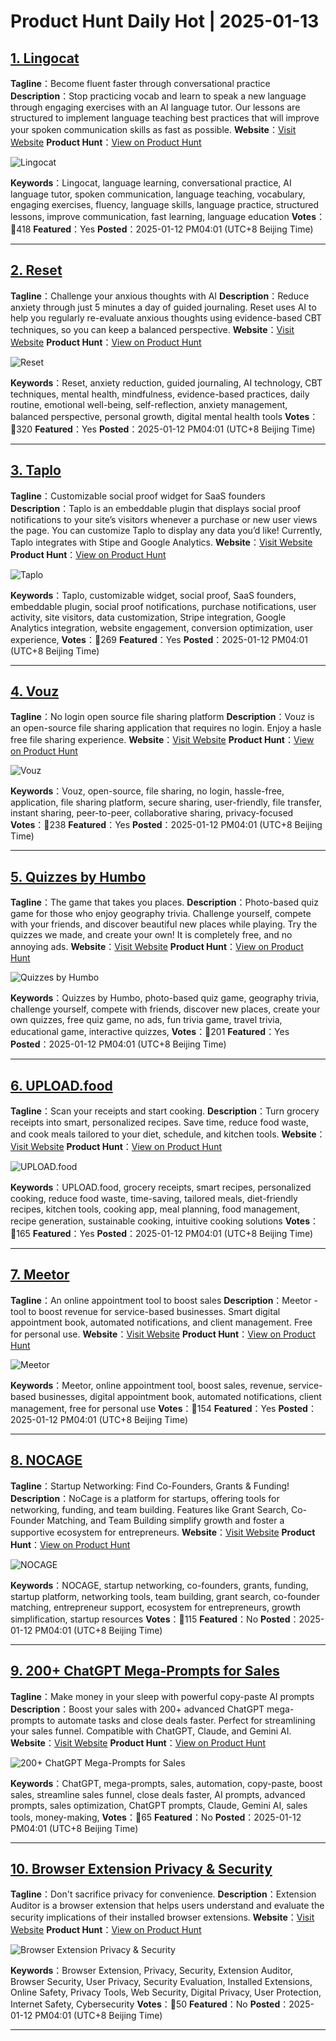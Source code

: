 # Product Hunt Daily Hot | 2025-01-13

## [1. Lingocat](https://www.producthunt.com/posts/lingocat?utm_campaign=producthunt-api&utm_medium=api-v2&utm_source=Application%3A+phtrends+%28ID%3A+147529%29)
**Tagline**：Become fluent faster through conversational practice
**Description**：Stop practicing vocab and learn to speak a new language through engaging exercises with an AI language tutor. Our lessons are structured to implement language teaching best practices that will improve your spoken communication skills as fast as possible.
**Website**：[Visit Website](https://www.producthunt.com/r/JV6FTO37OWSX2T?utm_campaign=producthunt-api&utm_medium=api-v2&utm_source=Application%3A+phtrends+%28ID%3A+147529%29)
**Product Hunt**：[View on Product Hunt](https://www.producthunt.com/posts/lingocat?utm_campaign=producthunt-api&utm_medium=api-v2&utm_source=Application%3A+phtrends+%28ID%3A+147529%29)

![Lingocat](https://ph-files.imgix.net/e3dc4b43-9b1e-404d-956f-e7cbc0d41d20.png?auto=format&fit=crop&frame=1&h=512&w=1024)

**Keywords**：Lingocat, language learning, conversational practice, AI language tutor, spoken communication, language teaching, vocabulary, engaging exercises, fluency, language skills, language practice, structured lessons, improve communication, fast learning, language education
**Votes**：🔺418
**Featured**：Yes
**Posted**：2025-01-12 PM04:01 (UTC+8 Beijing Time)

---

## [2. Reset](https://www.producthunt.com/posts/reset-3?utm_campaign=producthunt-api&utm_medium=api-v2&utm_source=Application%3A+phtrends+%28ID%3A+147529%29)
**Tagline**：Challenge your anxious thoughts with AI
**Description**：Reduce anxiety through just 5 minutes a day of guided journaling. Reset uses AI to help you regularly re-evaluate anxious thoughts using evidence-based CBT techniques, so you can keep a balanced perspective.
**Website**：[Visit Website](https://www.producthunt.com/r/ZZVU55RNIEEIE5?utm_campaign=producthunt-api&utm_medium=api-v2&utm_source=Application%3A+phtrends+%28ID%3A+147529%29)
**Product Hunt**：[View on Product Hunt](https://www.producthunt.com/posts/reset-3?utm_campaign=producthunt-api&utm_medium=api-v2&utm_source=Application%3A+phtrends+%28ID%3A+147529%29)

![Reset](https://ph-files.imgix.net/84d11748-ef85-4fbd-9430-b1c48fd6054f.png?auto=format&fit=crop&frame=1&h=512&w=1024)

**Keywords**：Reset, anxiety reduction, guided journaling, AI technology, CBT techniques, mental health, mindfulness, evidence-based practices, daily routine, emotional well-being, self-reflection, anxiety management, balanced perspective, personal growth, digital mental health tools
**Votes**：🔺320
**Featured**：Yes
**Posted**：2025-01-12 PM04:01 (UTC+8 Beijing Time)

---

## [3. Taplo](https://www.producthunt.com/posts/taplo?utm_campaign=producthunt-api&utm_medium=api-v2&utm_source=Application%3A+phtrends+%28ID%3A+147529%29)
**Tagline**：Customizable social proof widget for SaaS founders
**Description**：Taplo is an embeddable plugin that displays social proof notifications to your site’s visitors whenever a purchase or new user views the page. You can customize Taplo to display any data you’d like! Currently, Taplo integrates with Stipe and Google Analytics.
**Website**：[Visit Website](https://www.producthunt.com/r/IUPZVJSBISFHK3?utm_campaign=producthunt-api&utm_medium=api-v2&utm_source=Application%3A+phtrends+%28ID%3A+147529%29)
**Product Hunt**：[View on Product Hunt](https://www.producthunt.com/posts/taplo?utm_campaign=producthunt-api&utm_medium=api-v2&utm_source=Application%3A+phtrends+%28ID%3A+147529%29)

![Taplo](https://ph-files.imgix.net/d0ee9a33-e3e7-4d2e-915f-e2a0e99a6bb5.png?auto=format&fit=crop&frame=1&h=512&w=1024)

**Keywords**：Taplo, customizable widget, social proof, SaaS founders, embeddable plugin, social proof notifications, purchase notifications, user activity, site visitors, data customization, Stripe integration, Google Analytics integration, website engagement, conversion optimization, user experience,
**Votes**：🔺269
**Featured**：Yes
**Posted**：2025-01-12 PM04:01 (UTC+8 Beijing Time)

---

## [4. Vouz](https://www.producthunt.com/posts/vouz?utm_campaign=producthunt-api&utm_medium=api-v2&utm_source=Application%3A+phtrends+%28ID%3A+147529%29)
**Tagline**：No login open source file sharing platform
**Description**：Vouz is an open-source file sharing application that requires no login. Enjoy a hasle free file sharing experience.
**Website**：[Visit Website](https://www.producthunt.com/r/D5D36F6EVVU3T6?utm_campaign=producthunt-api&utm_medium=api-v2&utm_source=Application%3A+phtrends+%28ID%3A+147529%29)
**Product Hunt**：[View on Product Hunt](https://www.producthunt.com/posts/vouz?utm_campaign=producthunt-api&utm_medium=api-v2&utm_source=Application%3A+phtrends+%28ID%3A+147529%29)

![Vouz](https://ph-files.imgix.net/afebcfa6-f8cc-4e60-9e59-7a685162c7b3.png?auto=format&fit=crop&frame=1&h=512&w=1024)

**Keywords**：Vouz, open-source, file sharing, no login, hassle-free, application, file sharing platform, secure sharing, user-friendly, file transfer, instant sharing, peer-to-peer, collaborative sharing, privacy-focused
**Votes**：🔺238
**Featured**：Yes
**Posted**：2025-01-12 PM04:01 (UTC+8 Beijing Time)

---

## [5. Quizzes by Humbo](https://www.producthunt.com/posts/quizzes-by-humbo?utm_campaign=producthunt-api&utm_medium=api-v2&utm_source=Application%3A+phtrends+%28ID%3A+147529%29)
**Tagline**：The game that takes you places.
**Description**：Photo-based quiz game for those who enjoy geography trivia. Challenge yourself, compete with your friends, and discover beautiful new places while playing. Try the quizzes we made, and create your own! It is completely free, and no annoying ads.
**Website**：[Visit Website](https://www.producthunt.com/r/OXOQV3QGGLOILA?utm_campaign=producthunt-api&utm_medium=api-v2&utm_source=Application%3A+phtrends+%28ID%3A+147529%29)
**Product Hunt**：[View on Product Hunt](https://www.producthunt.com/posts/quizzes-by-humbo?utm_campaign=producthunt-api&utm_medium=api-v2&utm_source=Application%3A+phtrends+%28ID%3A+147529%29)

![Quizzes by Humbo](https://ph-files.imgix.net/fb4f8a99-dd9b-4451-bd50-d4e2ec21b96c.png?auto=format&fit=crop&frame=1&h=512&w=1024)

**Keywords**：Quizzes by Humbo, photo-based quiz game, geography trivia, challenge yourself, compete with friends, discover new places, create your own quizzes, free quiz game, no ads, fun trivia game, travel trivia, educational game, interactive quizzes,
**Votes**：🔺201
**Featured**：Yes
**Posted**：2025-01-12 PM04:01 (UTC+8 Beijing Time)

---

## [6. UPLOAD.food](https://www.producthunt.com/posts/upload-food?utm_campaign=producthunt-api&utm_medium=api-v2&utm_source=Application%3A+phtrends+%28ID%3A+147529%29)
**Tagline**：Scan your receipts and start cooking. 
**Description**：Turn grocery receipts into smart, personalized recipes. Save time, reduce food waste, and cook meals tailored to your diet, schedule, and kitchen tools.
**Website**：[Visit Website](https://www.producthunt.com/r/K6AGC3FJA6FHHA?utm_campaign=producthunt-api&utm_medium=api-v2&utm_source=Application%3A+phtrends+%28ID%3A+147529%29)
**Product Hunt**：[View on Product Hunt](https://www.producthunt.com/posts/upload-food?utm_campaign=producthunt-api&utm_medium=api-v2&utm_source=Application%3A+phtrends+%28ID%3A+147529%29)

![UPLOAD.food](https://ph-files.imgix.net/0a0a9fb0-845a-4683-b8d2-fa53586ee218.jpeg?auto=format&fit=crop&frame=1&h=512&w=1024)

**Keywords**：UPLOAD.food, grocery receipts, smart recipes, personalized cooking, reduce food waste, time-saving, tailored meals, diet-friendly recipes, kitchen tools, cooking app, meal planning, food management, recipe generation, sustainable cooking, intuitive cooking solutions
**Votes**：🔺165
**Featured**：Yes
**Posted**：2025-01-12 PM04:01 (UTC+8 Beijing Time)

---

## [7. Meetor](https://www.producthunt.com/posts/meetor-2?utm_campaign=producthunt-api&utm_medium=api-v2&utm_source=Application%3A+phtrends+%28ID%3A+147529%29)
**Tagline**：An online appointment tool to boost sales
**Description**：Meetor - tool to boost revenue for service-based businesses. Smart digital appointment book, automated notifications, and client management. Free for personal use.
**Website**：[Visit Website](https://www.producthunt.com/r/WYEQFSZW5TVYRE?utm_campaign=producthunt-api&utm_medium=api-v2&utm_source=Application%3A+phtrends+%28ID%3A+147529%29)
**Product Hunt**：[View on Product Hunt](https://www.producthunt.com/posts/meetor-2?utm_campaign=producthunt-api&utm_medium=api-v2&utm_source=Application%3A+phtrends+%28ID%3A+147529%29)

![Meetor](https://ph-files.imgix.net/41da6c5e-a084-4bff-9753-f71cd286254e.png?auto=format&fit=crop&frame=1&h=512&w=1024)

**Keywords**：Meetor, online appointment tool, boost sales, revenue, service-based businesses, digital appointment book, automated notifications, client management, free for personal use
**Votes**：🔺154
**Featured**：Yes
**Posted**：2025-01-12 PM04:01 (UTC+8 Beijing Time)

---

## [8. NOCAGE](https://www.producthunt.com/posts/nocage?utm_campaign=producthunt-api&utm_medium=api-v2&utm_source=Application%3A+phtrends+%28ID%3A+147529%29)
**Tagline**：Startup Networking: Find Co-Founders, Grants & Funding!
**Description**：NoCage is a platform for startups, offering tools for networking, funding, and team building. Features like Grant Search, Co-Founder Matching, and Team Building simplify growth and foster a supportive ecosystem for entrepreneurs.
**Website**：[Visit Website](https://www.producthunt.com/r/CZFOVP65FOMQIX?utm_campaign=producthunt-api&utm_medium=api-v2&utm_source=Application%3A+phtrends+%28ID%3A+147529%29)
**Product Hunt**：[View on Product Hunt](https://www.producthunt.com/posts/nocage?utm_campaign=producthunt-api&utm_medium=api-v2&utm_source=Application%3A+phtrends+%28ID%3A+147529%29)

![NOCAGE](https://ph-files.imgix.net/fd8c1227-efe4-4f79-a5b8-e701a853efbd.png?auto=format&fit=crop&frame=1&h=512&w=1024)

**Keywords**：NOCAGE, startup networking, co-founders, grants, funding, startup platform, networking tools, team building, grant search, co-founder matching, entrepreneur support, ecosystem for entrepreneurs, growth simplification, startup resources
**Votes**：🔺115
**Featured**：No
**Posted**：2025-01-12 PM04:01 (UTC+8 Beijing Time)

---

## [9. 200+ ChatGPT Mega-Prompts for Sales](https://www.producthunt.com/posts/200-chatgpt-mega-prompts-for-sales?utm_campaign=producthunt-api&utm_medium=api-v2&utm_source=Application%3A+phtrends+%28ID%3A+147529%29)
**Tagline**：Make money in your sleep with powerful copy-paste AI prompts
**Description**：Boost your sales with 200+ advanced ChatGPT mega-prompts to automate tasks and close deals faster. Perfect for streamlining your sales funnel. Compatible with ChatGPT, Claude, and Gemini AI.
**Website**：[Visit Website](https://www.producthunt.com/r/V32KAHHTZLMC6T?utm_campaign=producthunt-api&utm_medium=api-v2&utm_source=Application%3A+phtrends+%28ID%3A+147529%29)
**Product Hunt**：[View on Product Hunt](https://www.producthunt.com/posts/200-chatgpt-mega-prompts-for-sales?utm_campaign=producthunt-api&utm_medium=api-v2&utm_source=Application%3A+phtrends+%28ID%3A+147529%29)

![200+ ChatGPT Mega-Prompts for Sales](https://ph-files.imgix.net/428c00d3-f314-4912-a9b0-9c733ae9e78c.png?auto=format&fit=crop&frame=1&h=512&w=1024)

**Keywords**：ChatGPT, mega-prompts, sales, automation, copy-paste, boost sales, streamline sales funnel, close deals faster, AI prompts, advanced prompts, sales optimization, ChatGPT prompts, Claude, Gemini AI, sales tools, money-making,
**Votes**：🔺65
**Featured**：No
**Posted**：2025-01-12 PM04:01 (UTC+8 Beijing Time)

---

## [10. Browser Extension Privacy & Security](https://www.producthunt.com/posts/browser-extension-privacy-security?utm_campaign=producthunt-api&utm_medium=api-v2&utm_source=Application%3A+phtrends+%28ID%3A+147529%29)
**Tagline**：Don't sacrifice privacy for convenience.
**Description**：Extension Auditor is a browser extension that helps users understand and evaluate the security implications of their installed browser extensions.
**Website**：[Visit Website](https://www.producthunt.com/r/THV7TXA7RCGNPB?utm_campaign=producthunt-api&utm_medium=api-v2&utm_source=Application%3A+phtrends+%28ID%3A+147529%29)
**Product Hunt**：[View on Product Hunt](https://www.producthunt.com/posts/browser-extension-privacy-security?utm_campaign=producthunt-api&utm_medium=api-v2&utm_source=Application%3A+phtrends+%28ID%3A+147529%29)

![Browser Extension Privacy & Security](https://ph-files.imgix.net/fadcc2bd-d7ad-4872-9aad-ff0e06d76011.png?auto=format&fit=crop&frame=1&h=512&w=1024)

**Keywords**：Browser Extension, Privacy, Security, Extension Auditor, Browser Security, User Privacy, Security Evaluation, Installed Extensions, Online Safety, Privacy Tools, Web Security, Digital Privacy, User Protection, Internet Safety, Cybersecurity
**Votes**：🔺50
**Featured**：No
**Posted**：2025-01-12 PM04:01 (UTC+8 Beijing Time)

---

